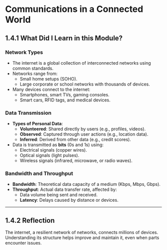 # Communications in a Connected World

## 1.4.1 What Did I Learn in this Module?

### Network Types
- The internet is a global collection of interconnected networks using common standards.  
- Networks range from:
  - Small home setups (SOHO).
  - Large corporate or school networks with thousands of devices.  
- Many devices connect to the internet:
  - Smartphones, smart TVs, gaming consoles.
  - Smart cars, RFID tags, and medical devices.  

### Data Transmission
- **Types of Personal Data**:
  - **Volunteered**: Shared directly by users (e.g., profiles, videos).  
  - **Observed**: Captured through user actions (e.g., location data).  
  - **Inferred**: Derived from other data (e.g., credit scores).  
- Data is transmitted as **bits** (0s and 1s) using:
  - Electrical signals (copper wires).
  - Optical signals (light pulses).
  - Wireless signals (infrared, microwave, or radio waves).  

### Bandwidth and Throughput
- **Bandwidth**: Theoretical data capacity of a medium (Kbps, Mbps, Gbps).  
- **Throughput**: Actual data transfer rate, affected by:
  - Data volume being sent and received.
  - **Latency**: Delays caused by distance or devices.

---

## 1.4.2 Reflection
The internet, a resilient network of networks, connects millions of devices. Understanding its structure helps improve and maintain it, even when parts encounter issues.
